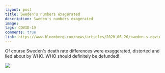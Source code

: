 ```yaml
---
layout: post
title: Sweden's numbers exagerated
description: Sweden's numbers exagerated
image: 
tags: COVID-19
comments: true
link: https://www.bloomberg.com/news/articles/2020-06-26/sweden-s-covid-expert-says-who-made-total-mistake-in-new-list
---
```

Of course Sweden's death rate differences were exaggerated, distorted
and lied about by WHO. WHO should definitely be defunded!

![](https://lh4.googleusercontent.com/srNhZ2zIfDagjNujOtuDLjgQT_uEAYvODbrwmlOtDrxU_AIUB9eQAnBCzaMD0qyo3k8UBNh-CJGUAT-oS8fNdTFT9SvOwhidUJUABkGeXlRBJD_FNxA=w1280)
